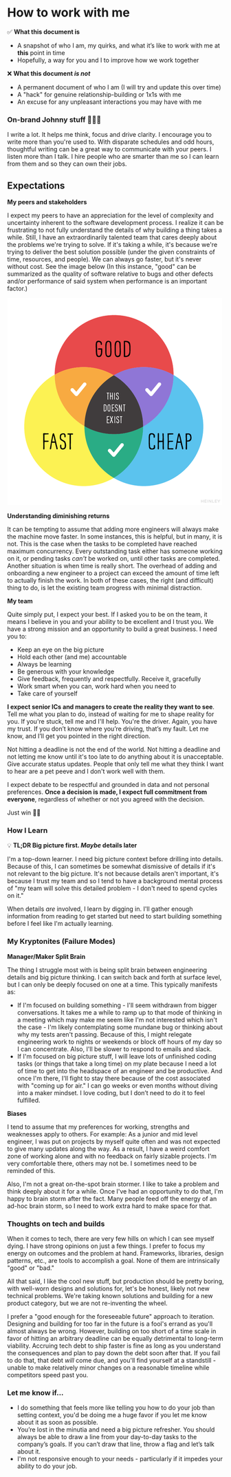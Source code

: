 # How to work with me


✅ **What this document is**

- A snapshot of who I am, my quirks, and what it’s like to work with me at **this** point in time
- Hopefully, a way for you and I to improve how we work together


❌ **What this document _is not_**

- A permanent document of who I am (I will try and update this over time)
- A "hack" for genuine relationship-building or 1x1s with me
- An excuse for any unpleasant interactions you may have with me


### On-brand Johnny stuff 👨🏾‍🦲

I write a lot. It helps me think, focus and drive clarity. I encourage you to write more than you're used to. With disparate schedules and odd hours, thoughtful writing can be a great way to communicate with your peers. I listen more than I talk. I hire people who are smarter than me so I can learn from them and so they can own their jobs.

## Expectations

**My peers and stakeholders**
    
I expect my peers to have an appreciation for the level of complexity and uncertainty inherent to the software development process. I realize it can be frustrating to not fully understand the details of why building a thing takes a while. Still, I have an extraordinarily talented team that cares deeply about the problems we're trying to solve. If it's taking a while, it's because we're trying to deliver the best solution possible (under the given constraints of time, resources, and people). We can always go faster, but it's never without cost. See the image below (In this instance, "good" can be summarized as the quality of software relative to bugs and other defects and/or performance of said system when performance is an important factor.)
    
![assets/fast-cheap-good.png](assets/fast-cheap-good.png)
    
**Understanding diminishing returns**
    
It can be tempting to assume that adding more engineers will always make the machine move faster. In some instances, this is helpful, but in many, it is not. This is the case when the tasks to be completed have reached maximum concurrency. Every outstanding task either has someone working on it, or pending tasks *can't* be worked on, until other tasks are completed. Another situation is when time is really short. The overhead of adding and onboarding a new engineer to a project can exceed the amount of time left to actually finish the work. In both of these cases, the right (and difficult) thing to do, is let the existing team progress with minimal distraction.
    
**My team**
    
Quite simply put, I expect your best. If I asked you to be on the team, it means I believe in you and your ability to be excellent and I trust you. We have a strong mission and an opportunity to build a great business. I need you to:
    
- Keep an eye on the big picture
- Hold each other (and me) accountable
- Always be learning
- Be generous with your knowledge
- Give feedback, frequently and respectfully. Receive it, gracefully
- Work smart when you can, work hard when you need to
- Take care of yourself
    
**I expect senior ICs and managers to create the reality they want to see**. Tell me what you plan to do, instead of waiting for me to shape reality for you. If you're stuck, tell me and I'll help. You're the driver. Again, you have my trust. If you don’t know where you’re driving, that’s my fault. Let me know, and I’ll get you pointed in the right direction.
    
Not hitting a deadline is not the end of the world. Not hitting a deadline and not letting me know until it's too late to do anything about it is unacceptable. Give accurate status updates. People that only tell me what they think I want to hear are a pet peeve and I don't work well with them.
    
I expect debate to be respectful and grounded in data and not personal preferences. **Once a decision is made, I expect full commitment from everyone**, regardless of whether or not you agreed with the decision.
    
Just win 🤙🏾
    

### How I Learn

💡 **TL;DR Big picture first. *Maybe* details later**


I'm a top-down learner. I need big picture context before drilling into details. Because of this, I can sometimes be somewhat dismissive of details if it's not relevant to the big picture. It's not because details aren't important, it's because I trust my team and so I tend to have a background mental process of "my team will solve this detailed problem - I don't need to spend cycles on it."

When details *are* involved, I learn by digging in. I'll gather enough information from reading to get started but need to start building something before I feel like I'm actually learning.

### My Kryptonites (Failure Modes)

**Manager/Maker Split Brain**

The thing I struggle most with is being split brain between engineering details and big picture thinking. I can switch back and forth at surface level, but I can only be deeply focused on one at a time. This typically manifests as:

- If I'm focused on building something - I'll seem withdrawn from bigger conversations. It takes me a while to ramp up to that mode of thinking in a meeting which may make me seem like I'm not interested which isn't the case - I'm likely contemplating some mundane bug or thinking about why my tests aren't passing. Because of this, I might relegate engineering work to nights or weekends or block off hours of my day so I can concentrate. Also, I'll be slower to respond to emails and slack.
- If I'm focused on big picture stuff, I will leave lots of unfinished coding tasks (or things that take a long time) on my plate because I need a lot of time to get into the headspace of an engineer and be productive. And once I'm there, I'll fight to stay there because of the cost associated with "coming up for air." I can go weeks or even months without diving into a maker mindset. I love coding, but I don’t need to do it to feel fulfilled.

**Biases**

I tend to assume that my preferences for working, strengths and weaknesses apply to others. For example: As a junior and mid level engineer, I was put on projects by myself quite often and was not expected to give many updates along the way. As a result, I have a weird comfort zone of working alone and with no feedback on fairly sizable projects. I'm very comfortable there, others may not be. I sometimes need to be reminded of this.

Also, I'm not a great on-the-spot brain stormer. I like to take a problem and think deeply about it for a while. Once I've had an opportunity to do that, I'm happy to brain storm after the fact. Many people feed off the energy of an ad-hoc brain storm, so I need to work extra hard to make space for that.

### Thoughts on tech and builds

When it comes to tech, there are very few hills on which I can see myself dying. I have strong opinions on just a few things. I prefer to focus my energy on outcomes and the problem at hand. Frameworks, libraries, design patterns, etc., are tools to accomplish a goal. None of them are intrinsically "good" or "bad."

All that said, I like the cool new stuff, but production should be pretty boring, with well-worn designs and solutions for, let's be honest, likely not new technical problems. We're taking known solutions and building for a new product category, but we are not re-inventing the wheel.

I prefer a "good enough for the foreseeable future" approach to iteration. Designing and building for too far in the future is a fool's errand as you'll almost always be wrong. However, building on too short of a time scale in favor of hitting an arbitrary deadline can be equally detrimental to long-term viability. Accruing tech debt to ship faster is fine as long as you understand the consequences and plan to pay down the debt soon after that. If you fail to do that, that debt *will* come due, and you'll find yourself at a standstill - unable to make relatively minor changes on a reasonable timeline while competitors speed past you.

### Let me know if...

- I do something that feels more like telling you how to do your job than setting context, you'd be doing me a huge favor if you let me know about it as soon as possible.
- You’re lost in the minutia and need a big picture refresher. You should always be able to draw a line from your day-to-day tasks to the company’s goals. If you can’t draw that line, throw a flag and let’s talk about it.
- I'm not responsive enough to your needs - particularly if it impedes your ability to do your job.

